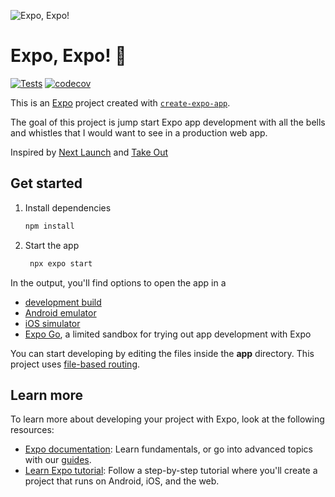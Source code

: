 ![Expo, Expo!](https://github.com/user-attachments/assets/2cb9d90a-4c88-48d5-bdfe-1ad53c77b0c5)

# Expo, Expo! 🍔

[![Tests](https://github.com/imdevin/expo-expo/actions/workflows/test.yml/badge.svg)](https://github.com/imdevin/expo-expo/actions/workflows/test.yml)
[![codecov](https://codecov.io/gh/imdevin/expo-expo/graph/badge.svg)](https://codecov.io/gh/imdevin/expo-expo)

This is an [Expo](https://expo.dev) project created with [`create-expo-app`](https://www.npmjs.com/package/create-expo-app).

The goal of this project is jump start Expo app development with all the bells and whistles that I would want to see in a production web app. 

Inspired by [Next Launch](https://github.com/imdevan/next-launch) and [Take Out](https://tamagui.dev/takeout)   

## Get started

1. Install dependencies

   ```bash
   npm install
   ```

2. Start the app

   ```bash
    npx expo start
   ```

In the output, you'll find options to open the app in a

- [development build](https://docs.expo.dev/develop/development-builds/introduction/)
- [Android emulator](https://docs.expo.dev/workflow/android-studio-emulator/)
- [iOS simulator](https://docs.expo.dev/workflow/ios-simulator/)
- [Expo Go](https://expo.dev/go), a limited sandbox for trying out app development with Expo

You can start developing by editing the files inside the **app** directory. This project uses [file-based routing](https://docs.expo.dev/router/introduction).

## Learn more

To learn more about developing your project with Expo, look at the following resources:

- [Expo documentation](https://docs.expo.dev/): Learn fundamentals, or go into advanced topics with our [guides](https://docs.expo.dev/guides).
- [Learn Expo tutorial](https://docs.expo.dev/tutorial/introduction/): Follow a step-by-step tutorial where you'll create a project that runs on Android, iOS, and the web.
